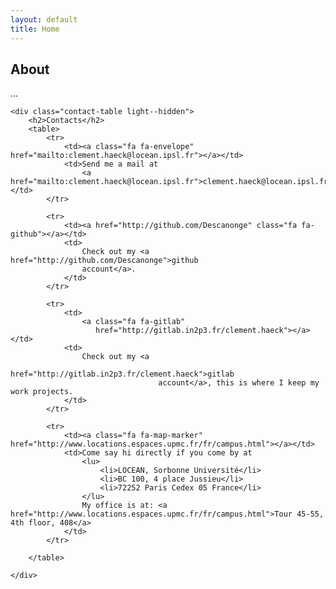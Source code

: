 ```yaml
---
layout: default
title: Home
---
```


<div class="index">
    <div class="about dark--hidden">
        <h2>About</h2>
        <p>
        ...
        </p>
    </div>

    <div class="contact-table light--hidden">
        <h2>Contacts</h2>
        <table>
            <tr>
                <td><a class="fa fa-envelope" href="mailto:clement.haeck@locean.ipsl.fr"></a></td>
                <td>Send me a mail at
                    <a href="mailto:clement.haeck@locean.ipsl.fr">clement.haeck@locean.ipsl.fr</a></td>
            </tr>

            <tr>
                <td><a href="http://github.com/Descanonge" class="fa fa-github"></a></td>
                <td>
                    Check out my <a href="http://github.com/Descanonge">github
                    account</a>.
                </td>
            </tr>

            <tr>
                <td>
                    <a class="fa fa-gitlab"
                       href="http://gitlab.in2p3.fr/clement.haeck"></a></td>
                <td>
                    Check out my <a
                                     href="http://gitlab.in2p3.fr/clement.haeck">gitlab
                                     account</a>, this is where I keep my work projects.
                </td>
            </tr>

            <tr>
                <td><a class="fa fa-map-marker" href="http://www.locations.espaces.upmc.fr/fr/campus.html"></a></td>
                <td>Come say hi directly if you come by at
                    <lu>
                        <li>LOCEAN, Sorbonne Université</li>
                        <li>BC 100, 4 place Jussieu</li>
                        <li>72252 Paris Cedex 05 France</li>
                    </lu>
                    My office is at: <a href="http://www.locations.espaces.upmc.fr/fr/campus.html">Tour 45-55, 4th floor, 408</a>
                </td>
            </tr>

        </table>

    </div>
</div>
